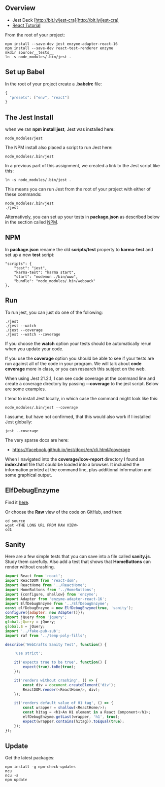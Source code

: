 ## Overview

- Jest Deck [http://bit.ly/jest-cra](http://bit.ly/jest-cra)
- [React Tutorial][rt]

From the root of your project:

```nohighlighting
npm install --save-dev jest enzyme-adapter-react-16
npm install --save-dev react-test-renderer enzyme
mkdir source/__tests__
ln -s node_modules/.bin/jest .
```

## Set up Babel

In the root of your project create a **.babelrc** file:

```javascript
{
  "presets": ["env", "react"]
}
```

## The Jest Install

when we ran **npm install jest**, Jest was installed here:

```nohighlighting
node_modules/jest
```

The NPM install also placed a script to run Jest here:

```nohighlighting
node_modules/.bin/jest
```

In a previous part of this assignment, we created a link to the Jest script like this:

```nohighlighting
ln -s node_modules/.bin/jest .
```

This means you can run Jest from the root of your project with either of these commands:

```nohighlighting
node_modules/.bin/jest
./jest
```

Alternatively, you can set up your tests in **package.json** as described below in the section called [NPM](#NPM).

## NPM

In **package.json** rename the old **scripts/test** property to **karma-test** and set up a new **test** script:

```
"scripts": {
    "test": "jest",
    "karma-test": "karma start",
    "start": "nodemon ./bin/www",
    "bundle": "node_modules/.bin/webpack"
},
```

## Run

To run jest, you can just do one of the following:

```
./jest
./jest --watch
./jest --coverage
./jest --watch --coverage
```

If you choose the **watch** option your tests should be automatically rerun when you update your code.

If you use the **coverage** option you should be able to see if your tests are run against all of the code in your program. We will talk about **code coverage** more in class, or you can research this subject on the web.

When using Jest 21.2.1, I can see code coverage at the command line and create a coverage directory by passing **--coverage** to the jest script. Below are some examples.

I tend to install Jest locally, in which case the command might look like this:

```nohighlighting
node_modules/.bin/jest --coverage
```

I assume, but have not confirmed, that this would also work if I installed Jest globally:

```nohighlighting
jest --coverage
```

The very sparse docs are here:

- <https://facebook.github.io/jest/docs/en/cli.html#coverage>

When I navigated into the **coverage/lcov-report** directory I found an **index.html** file that could be loaded into a browser. It included the information printed at the command line, plus additional information and some graphical output.

## ElfDebugEnzyme

Find it [here][ed].

Or choose the **Raw** view of the code on GitHub, and then:

```
cd source
wget <THE LONG URL FROM RAW VIEW>
cd1
```


## Sanity

Here are a few simple tests that you can save into a file called **sanity.js**. Study them carefully. Also add a test that shows that **HomeButtons** can render without crashing.

```javascript
import React from 'react';
import ReactDOM from 'react-dom';
import ReactHome from '../ReactHome';
import HomeButtons from '../HomeButtons';
import {configure, shallow} from 'enzyme';
import Adapter from 'enzyme-adapter-react-16';
import ElfDebugEnzyme from '../ElfDebugEnzyme';
const elfDebugEnzyme = new ElfDebugEnzyme(true, 'sanity');
configure({adapter: new Adapter()});
import jQuery from 'jquery';
global.jQuery = jQuery;
global.$ = jQuery;
import '../fake-pub-sub';
import raf from '../temp-poly-fills';

describe('WebCrafts Sanity Test', function() {

    'use strict';

    it('expects true to be true', function() {
        expect(true).toBe(true);
    });

    it('renders without crashing', () => {
        const div = document.createElement('div');
        ReactDOM.render(<ReactHome/>, div);
    });

    it('renders default value of H1 tag', () => {
        const wrapper = shallow(<ReactHome/>);
        const h1tag = <h1>An H1 element in a React Component</h1>;
        elfDebugEnzyme.getLast(wrapper, 'h1', true);
        expect(wrapper.contains(h1tag)).toEqual(true);
    });
});
```

## Update

Get the latest packages:

```nohighlighting
npm install -g npm-check-updates
ncu
ncu -a
npm update
```
[rt]: http://facebook.github.io/jest/docs/en/tutorial-react.html
[ed]: https://gist.github.com/charliecalvert/51daef341699943b07c9570c3ad2cbab
